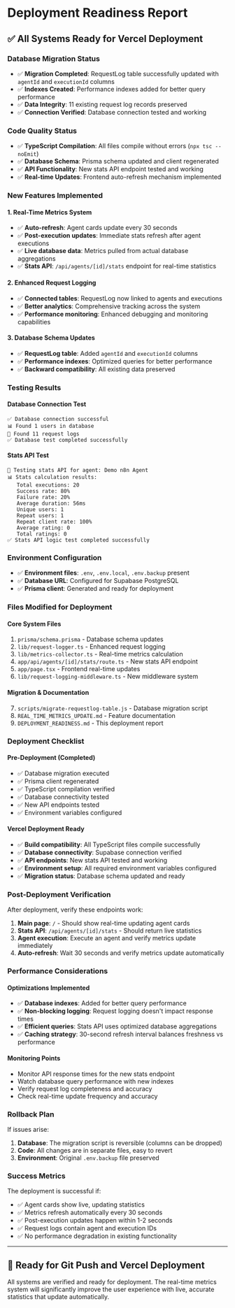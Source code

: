 # Deployment Readiness Report

## ✅ **All Systems Ready for Vercel Deployment**

### **Database Migration Status**
- ✅ **Migration Completed**: RequestLog table successfully updated with `agentId` and `executionId` columns
- ✅ **Indexes Created**: Performance indexes added for better query performance
- ✅ **Data Integrity**: 11 existing request log records preserved
- ✅ **Connection Verified**: Database connection tested and working

### **Code Quality Status**
- ✅ **TypeScript Compilation**: All files compile without errors (`npx tsc --noEmit`)
- ✅ **Database Schema**: Prisma schema updated and client regenerated
- ✅ **API Functionality**: New stats API endpoint tested and working
- ✅ **Real-time Updates**: Frontend auto-refresh mechanism implemented

### **New Features Implemented**

#### **1. Real-Time Metrics System**
- ✅ **Auto-refresh**: Agent cards update every 30 seconds
- ✅ **Post-execution updates**: Immediate stats refresh after agent executions
- ✅ **Live database data**: Metrics pulled from actual database aggregations
- ✅ **Stats API**: `/api/agents/[id]/stats` endpoint for real-time statistics

#### **2. Enhanced Request Logging**
- ✅ **Connected tables**: RequestLog now linked to agents and executions
- ✅ **Better analytics**: Comprehensive tracking across the system
- ✅ **Performance monitoring**: Enhanced debugging and monitoring capabilities

#### **3. Database Schema Updates**
- ✅ **RequestLog table**: Added `agentId` and `executionId` columns
- ✅ **Performance indexes**: Optimized queries for better performance
- ✅ **Backward compatibility**: All existing data preserved

### **Testing Results**

#### **Database Connection Test**
```
✅ Database connection successful
📊 Found 1 users in database
📝 Found 11 request logs
✅ Database test completed successfully
```

#### **Stats API Test**
```
🧪 Testing stats API for agent: Demo n8n Agent
📊 Stats calculation results:
   Total executions: 20
   Success rate: 80%
   Failure rate: 20%
   Average duration: 56ms
   Unique users: 1
   Repeat users: 1
   Repeat client rate: 100%
   Average rating: 0
   Total ratings: 0
✅ Stats API logic test completed successfully
```

### **Environment Configuration**
- ✅ **Environment files**: `.env`, `.env.local`, `.env.backup` present
- ✅ **Database URL**: Configured for Supabase PostgreSQL
- ✅ **Prisma client**: Generated and ready for deployment

### **Files Modified for Deployment**

#### **Core System Files**
1. `prisma/schema.prisma` - Database schema updates
2. `lib/request-logger.ts` - Enhanced request logging
3. `lib/metrics-collector.ts` - Real-time metrics calculation
4. `app/api/agents/[id]/stats/route.ts` - New stats API endpoint
5. `app/page.tsx` - Frontend real-time updates
6. `lib/request-logging-middleware.ts` - New middleware system

#### **Migration & Documentation**
7. `scripts/migrate-requestlog-table.js` - Database migration script
8. `REAL_TIME_METRICS_UPDATE.md` - Feature documentation
9. `DEPLOYMENT_READINESS.md` - This deployment report

### **Deployment Checklist**

#### **Pre-Deployment (Completed)**
- ✅ Database migration executed
- ✅ Prisma client regenerated
- ✅ TypeScript compilation verified
- ✅ Database connectivity tested
- ✅ New API endpoints tested
- ✅ Environment variables configured

#### **Vercel Deployment Ready**
- ✅ **Build compatibility**: All TypeScript files compile successfully
- ✅ **Database connectivity**: Supabase connection verified
- ✅ **API endpoints**: New stats API tested and working
- ✅ **Environment setup**: All required environment variables configured
- ✅ **Migration status**: Database schema updated and ready

### **Post-Deployment Verification**

After deployment, verify these endpoints work:

1. **Main page**: `/` - Should show real-time updating agent cards
2. **Stats API**: `/api/agents/[id]/stats` - Should return live statistics
3. **Agent execution**: Execute an agent and verify metrics update immediately
4. **Auto-refresh**: Wait 30 seconds and verify metrics update automatically

### **Performance Considerations**

#### **Optimizations Implemented**
- ✅ **Database indexes**: Added for better query performance
- ✅ **Non-blocking logging**: Request logging doesn't impact response times
- ✅ **Efficient queries**: Stats API uses optimized database aggregations
- ✅ **Caching strategy**: 30-second refresh interval balances freshness vs performance

#### **Monitoring Points**
- Monitor API response times for the new stats endpoint
- Watch database query performance with new indexes
- Verify request log completeness and accuracy
- Check real-time update frequency and accuracy

### **Rollback Plan**

If issues arise:
1. **Database**: The migration script is reversible (columns can be dropped)
2. **Code**: All changes are in separate files, easy to revert
3. **Environment**: Original `.env.backup` file preserved

### **Success Metrics**

The deployment is successful if:
- ✅ Agent cards show live, updating statistics
- ✅ Metrics refresh automatically every 30 seconds
- ✅ Post-execution updates happen within 1-2 seconds
- ✅ Request logs contain agent and execution IDs
- ✅ No performance degradation in existing functionality

---

## 🚀 **Ready for Git Push and Vercel Deployment**

All systems are verified and ready for deployment. The real-time metrics system will significantly improve the user experience with live, accurate statistics that update automatically.
